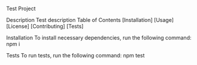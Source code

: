 
  Test Project
  
   Description
  Test description
   Table of Contents 
   [Installation]
   [Usage]
   [License]
   [Contributing]
   [Tests]

  Installation
  To install necessary dependencies, run the following command:
  npm i

  Tests
  To run tests, run the following command:
  npm test
  